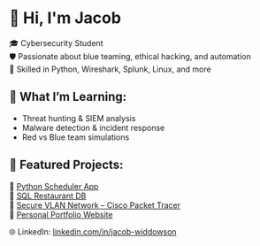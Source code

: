 # 👋 Hi, I'm Jacob

🎓 Cybersecurity Student   
🛡️ Passionate about blue teaming, ethical hacking, and automation  
🔧 Skilled in Python, Wireshark, Splunk, Linux, and more

## 🧠 What I’m Learning:
- Threat hunting & SIEM analysis
- Malware detection & incident response
- Red vs Blue team simulations

## 📂 Featured Projects:
🔹 [Python Scheduler App](link-to-repo)  
🔹 [SQL Restaurant DB](link-to-repo)  
🔹 [Secure VLAN Network – Cisco Packet Tracer](link-to-repo)  
🔹 [Personal Portfolio Website](https://github.com/jbwiddowson/HTML-Website)
  
🌐 LinkedIn: [linkedin.com/in/jacob-widdowson](https://linkedin.com/in/jacob-widdowson)
